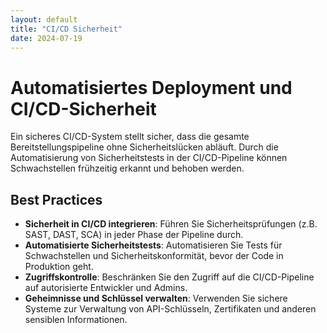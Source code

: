 ```yaml
---
layout: default
title: "CI/CD Sicherheit"
date: 2024-07-19
---
```


# Automatisiertes Deployment und CI/CD-Sicherheit

Ein sicheres CI/CD-System stellt sicher, dass die gesamte Bereitstellungspipeline ohne Sicherheitslücken abläuft. Durch die Automatisierung von Sicherheitstests in der CI/CD-Pipeline können Schwachstellen frühzeitig erkannt und behoben werden.

## Best Practices
- **Sicherheit in CI/CD integrieren**: Führen Sie Sicherheitsprüfungen (z.B. SAST, DAST, SCA) in jeder Phase der Pipeline durch.
- **Automatisierte Sicherheitstests**: Automatisieren Sie Tests für Schwachstellen und Sicherheitskonformität, bevor der Code in Produktion geht.
- **Zugriffskontrolle**: Beschränken Sie den Zugriff auf die CI/CD-Pipeline auf autorisierte Entwickler und Admins.
- **Geheimnisse und Schlüssel verwalten**: Verwenden Sie sichere Systeme zur Verwaltung von API-Schlüsseln, Zertifikaten und anderen sensiblen Informationen.
